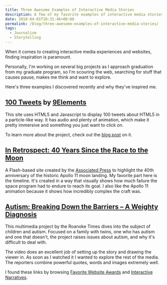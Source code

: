 ```yaml
---
title: Three Awesome Examples of Interactive Media Stories
description: A few of my favorite examples of interactive media stories.
date: 2010-04-01T10:31:46+00:00
permalink: /blog/three-awesome-examples-of-interactive-media-stories/
tags:
  - Journalism
  - Storytelling
---
```


When it comes to creating interactive media experiences and websites, finding inspiration is paramount.

Personally, I'm working on several big projects as I approach graduation from my graduate program, so I'm scouring the web, searching for stuff that causes pause, makes me think and want to explore.

Here's three examples I discovered recently and why they've inspired me.

## [100 Tweets](http://9elements.com/io/projects/html5/canvas/) by [9Elements](http://9elements.com/en.html)

This site uses HTML5 and Javascript to display 100 tweets about HTML5 in a particle-like way. It has audio and plenty of animation, which make it pretty immersive and something you just want to click on.

To learn more about the project, check out the [blog post](http://9elements.com/io/?p=153) on it.

## [In Retrospect: 40 Years Since the Race to the Moon](http://hosted.ap.org/specials/interactives/_science/moon_anniversary/)

A Flash-based site created by the [Associated Press](http://ap.org/) to highlight the 40th anniversary of the historic Apollo 11 moon landing. My favorite part here is the timeline. It's created in a way that visually shows how much failure the space program had to endure to reach its goal. I also like the Apollo 11 animation because it shows how incredibly complex the craft was.

## [Autism: Breaking Down the Barriers – A Weighty Diagnosis](http://roanoke.com/multimedia/wb/233658)

This multimedia project by the Roanoke Times dives into the subject of children and autism. Focused on a family with twins, one who has autism and one that doesn't, the project raises issues about autism, and why it's difficult to deal with.

The video does an excellent job of setting up the story and drawing the viewer in. As soon as I watched it I wanted to explore the rest of the media. The reporters combine powerful quotes, words and images extremely well.

I found these links by browsing [Favorite Website Awards](http://www.thefwa.com/) and [Interactive Narratives](http://interactivenarratives.org/).
